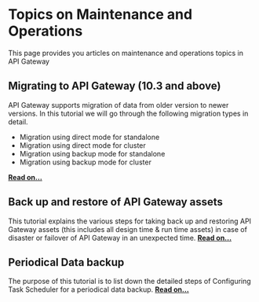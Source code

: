 Topics on Maintenance and Operations
=========================================================

This page provides you articles on maintenance and operations topics in API Gateway

Migrating to API Gateway (10.3 and above) 
------------------------------------------

API Gateway supports migration of data from older version to newer versions. In this tutorial we will go through the following migration types in detail.

*   Migration using direct mode for standalone
*   Migration using direct mode for cluster
*   Migration using backup mode for standalone
*   Migration using backup mode for cluster 

**[Read on...](http://techcommunity.softwareag.com/pwiki/-/wiki/Main/API%20Gateway%20migration%20steps%20-%20Simplified)**

Back up and restore of API Gateway assets
-----------------------------------------

This tutorial explains the various steps for taking back up and restoring API Gateway assets (this includes all design time & run time assets) in case of disaster or failover of API Gateway in an unexpected time. **[Read on...](http://techcommunity.softwareag.com/pwiki/-/wiki/Main/Back%20up%20and%20restore%20of%20API%20Gateway%20assets)**

Periodical Data backup
----------------------

The purpose of this tutorial is to list down the detailed steps of Configuring Task Scheduler for a periodical data backup. **[Read on...](http://techcommunity.softwareag.com/pwiki/-/wiki/Main/Periodical%20Data%20backup)**

